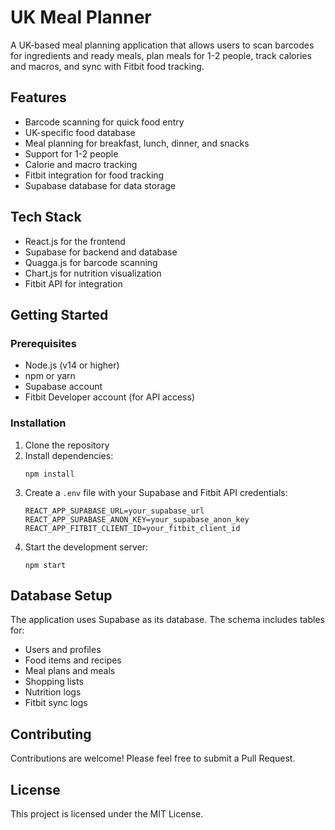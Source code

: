 # UK Meal Planner

A UK-based meal planning application that allows users to scan barcodes for ingredients and ready meals, plan meals for 1-2 people, track calories and macros, and sync with Fitbit food tracking.

## Features

- Barcode scanning for quick food entry
- UK-specific food database
- Meal planning for breakfast, lunch, dinner, and snacks
- Support for 1-2 people
- Calorie and macro tracking
- Fitbit integration for food tracking
- Supabase database for data storage

## Tech Stack

- React.js for the frontend
- Supabase for backend and database
- Quagga.js for barcode scanning
- Chart.js for nutrition visualization
- Fitbit API for integration

## Getting Started

### Prerequisites

- Node.js (v14 or higher)
- npm or yarn
- Supabase account
- Fitbit Developer account (for API access)

### Installation

1. Clone the repository
2. Install dependencies:
   ```
   npm install
   ```
3. Create a `.env` file with your Supabase and Fitbit API credentials:
   ```
   REACT_APP_SUPABASE_URL=your_supabase_url
   REACT_APP_SUPABASE_ANON_KEY=your_supabase_anon_key
   REACT_APP_FITBIT_CLIENT_ID=your_fitbit_client_id
   ```
4. Start the development server:
   ```
   npm start
   ```

## Database Setup

The application uses Supabase as its database. The schema includes tables for:

- Users and profiles
- Food items and recipes
- Meal plans and meals
- Shopping lists
- Nutrition logs
- Fitbit sync logs

## Contributing

Contributions are welcome! Please feel free to submit a Pull Request.

## License

This project is licensed under the MIT License.
